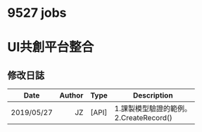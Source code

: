 # 9527 jobs

# UI共創平台整合

## 修改日誌
| Date       | Author | Type   | Description                                                                                                                                                                                                                                                                                                                                                                       |
| ---------- | -----: | ----- | --------------------------------------------------------------------------------------------------------------------------------------------------------------------------------------------------------------------------------------------------------------------------------------------------------------------------------------------------------------------------------- |
| 2019/05/27 |     JZ | [API]| 1.課製模型驗證的範例。<br>2.CreateRecord() |
















